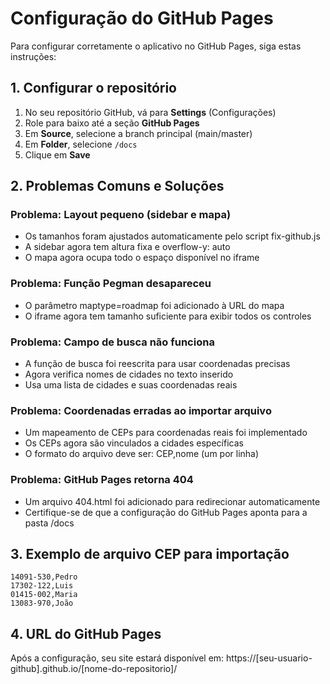 # Configuração do GitHub Pages

Para configurar corretamente o aplicativo no GitHub Pages, siga estas instruções:

## 1. Configurar o repositório

1. No seu repositório GitHub, vá para **Settings** (Configurações)
2. Role para baixo até a seção **GitHub Pages**
3. Em **Source**, selecione a branch principal (main/master)
4. Em **Folder**, selecione `/docs`
5. Clique em **Save**

## 2. Problemas Comuns e Soluções

### Problema: Layout pequeno (sidebar e mapa)
- Os tamanhos foram ajustados automaticamente pelo script fix-github.js
- A sidebar agora tem altura fixa e overflow-y: auto
- O mapa agora ocupa todo o espaço disponível no iframe

### Problema: Função Pegman desapareceu
- O parâmetro maptype=roadmap foi adicionado à URL do mapa
- O iframe agora tem tamanho suficiente para exibir todos os controles

### Problema: Campo de busca não funciona
- A função de busca foi reescrita para usar coordenadas precisas
- Agora verifica nomes de cidades no texto inserido
- Usa uma lista de cidades e suas coordenadas reais

### Problema: Coordenadas erradas ao importar arquivo
- Um mapeamento de CEPs para coordenadas reais foi implementado
- Os CEPs agora são vinculados a cidades específicas
- O formato do arquivo deve ser: CEP,nome (um por linha)

### Problema: GitHub Pages retorna 404
- Um arquivo 404.html foi adicionado para redirecionar automaticamente
- Certifique-se de que a configuração do GitHub Pages aponta para a pasta /docs

## 3. Exemplo de arquivo CEP para importação
```
14091-530,Pedro
17302-122,Luis
01415-002,Maria
13083-970,João
```

## 4. URL do GitHub Pages
Após a configuração, seu site estará disponível em:
https://[seu-usuario-github].github.io/[nome-do-repositorio]/